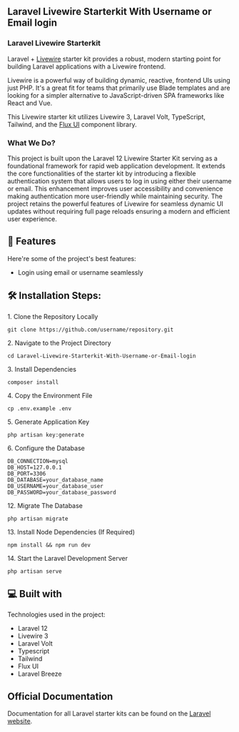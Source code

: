 ## Laravel Livewire Starterkit With Username or Email login

### Laravel Livewire Starterkit

Laravel + [Livewire](https://livewire.laravel.com) starter kit provides a robust, modern starting point for building Laravel applications with a Livewire frontend.

Livewire is a powerful way of building dynamic, reactive, frontend UIs using just PHP. It's a great fit for teams that primarily use Blade templates and are looking for a simpler alternative to JavaScript-driven SPA frameworks like React and Vue.

This Livewire starter kit utilizes Livewire 3, Laravel Volt, TypeScript, Tailwind, and the [Flux UI](https://fluxui.dev) component library.

### What We Do?

This project is built upon the Laravel 12 Livewire Starter Kit serving as a foundational framework for rapid web application development. It extends the core functionalities of the starter kit by introducing a flexible authentication system that allows users to log in using either their username or email. This enhancement improves user accessibility and convenience making authentication more user-friendly while maintaining security. The project retains the powerful features of Livewire for seamless dynamic UI updates without requiring full page reloads ensuring a modern and efficient user experience.</p>

  
## 🧐 Features

Here're some of the project's best features:

*   Login using email or username seamlessly

<h2>🛠️ Installation Steps:</h2>

<p>1. Clone the Repository Locally</p>

```
git clone https://github.com/username/repository.git
```

<p>2. Navigate to the Project Directory</p>

```
cd Laravel-Livewire-Starterkit-With-Username-or-Email-login
```

<p>3. Install Dependencies</p>

```
composer install
```

<p>4. Copy the Environment File</p>

```
cp .env.example .env
```

<p>5. Generate Application Key</p>

```
php artisan key:generate
```

<p>6. Configure the Database</p>

```
DB_CONNECTION=mysql 
DB_HOST=127.0.0.1
DB_PORT=3306
DB_DATABASE=your_database_name
DB_USERNAME=your_database_user
DB_PASSWORD=your_database_password
```

<p>12. Migrate The Database</p>

```
php artisan migrate
```

<p>13. Install Node Dependencies (If Required)</p>

```
npm install && npm run dev
```

<p>14. Start the Laravel Development Server</p>

```
php artisan serve
```

  
  
## 💻 Built with

Technologies used in the project:

*   Laravel 12
*   Livewire 3
*   Laravel Volt
*   Typescript
*   Tailwind
*   Flux UI
*   Laravel Breeze

## Official Documentation

Documentation for all Laravel starter kits can be found on the [Laravel website](https://laravel.com/docs/starter-kits).
